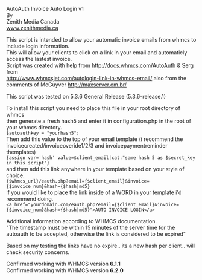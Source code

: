 AutoAuth Invoice Auto Login v1<br />
By<br />
Zenith Media Canada<br />
<a href="http://www.zenithmedia.ca/?utm_source=github&utm_medium=code&utm_campaign=code">www.zenithmedia.ca</a><br />

This script is intended to allow your automatic invoice emails from whmcs to include login information.<br />
This will allow your clients to click on a link in your email and automaticly access the lastest invoice.<br />
Script was created with help from http://docs.whmcs.com/AutoAuth & Serg from <br />http://www.whmcsjet.com/autologin-link-in-whmcs-email/ also from the comments of McGuyver http://maxserver.om.br/

This script was tested on 5.3.6 General Release (5.3.6-release.1)<br />

To install this script you need to place this file in your root directory of whmcs<br />
then generate a fresh hash5 and enter it in configuration.php in the root of your whmcs directory.<br />
```$autoauthkey = "yourhash5";```<br />
Then add this value to the top of your email template (i recommend the invoicecreated/invoiceoveride1/2/3 and invoicepaymentreminder themplates)<br />
```{assign var='hash' value=$client_email|cat:"same hash 5 as $secret_key in this script"}```<br />
and then add this link anywhere in your template based on your style of choice.<br />
```{$whmcs_url}/eauth.php?email={$client_email}&invoice={$invoice_num}&hash={$hash|md5}```<br />
if you would like to place the link inside of a WORD in your template i'd recommend doing.<br />
```<a href="yourdomain.com/eauth.php?email={$client_email}&invoice={$invoice_num}&hash={$hash|md5}">AUTO INVOICE LOGIN</a>```<br />

Additional information according to WHMCS documentation.<br />
"The timestamp must be within 15 minutes of the server time for the autoauth to be accepted, otherwise the link is considered to be expired"<br />

Based on my testing the links have no expire.. its a new hash per client.. will check security concerns.<br />

Confirmed working with WHMCS version <b>6.1.1</b><br />
Confirmed working with WHMCS version <b>6.2.0</b>
